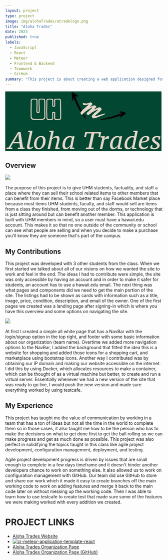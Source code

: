 ```yaml
---
layout: project
type: project
image: img/alohaTrades/atradelogo.png
title: "Aloha Trades"
date: 2023
published: true
labels:
  - JavaScript
  - React
  - Meteor
  - Frontend & Backend
  - Teamwork
  - GitHub
summary: "This project is about creating a web application designed for UHM students, factuality, and staff to sell items to other UHM members that can benefit from the items they no longer need or use, such as textbooks, electronics, drom furniture, and more."
---
```


<img src="../img/alohaTrades/atradelogo.png" width="500px">

## Overview

<img src="../img/alohaTrades/Marketplace-Page.png" width="500px">

The purpose of this project is to give UHM students, factuality, and staff a place where they can sell their school related items to other members that can benefit from their items. This is better than say Facebook Market place because most items UHM students, faculty, and staff would sell are items from a class they finished, from moving out of the dorms, or technology that is just sitting around but can benefit another member. This application is built with UHM members in mind, so a user must have a hawaii.edu account. This makes it so that no one outside of the community or school can see what people are selling and when you decide to make a purchase you'll know they are someone that's part of the campus.

## My Contributions
This project was developed with 3 other students from the class. When we first started we talked about all of our visions on how we wanted the site to work and feel in the end. The ideas I had to contribute were simple, the site was only accessible by having an account and in order to make it safer for students, an account has to use a hawaii.edu email. The next thing was what pages and components did we need to get the main portion of the site. The listings had to be shown as cards with information such as a title, image, price, condition, description, and email of the owner. One of the first pages we created was a landing page after signing-in which is where you have this overview and some options on navigating the site. 

<img src="../img/alohaTrades/Landing-Page.png" width="500px">

At first I created a simple all white page that has a NavBar with the login/signup option in the top right, and footer with some basic information about our organization (team name). Overtime we added more navigation options to the NavBar, I added the background that fitted the idea this is a website for shopping and added those icons for a shopping cart, and marketplace using bootstrap icons. Another way I contributed was by obtaining our IP domain and making our website accessible on the internet. I did this by using Docker, which allocates resources to make a container, which can be thought of as a virtual machine but better, to create and run a virtual server. Essentially whenever we had a new version of the site that was ready to go live, I would push the new version and made sure everything worked by using testcafe. 

## My Experience
This project has taught me the value of communication by working in a team that has a ton of ideas but not all the time in the world to complete them so in those cases, it also taught me how to be the person who has to make the decisions on what to get done first to get the ball rolling so we can make progress and get as much done as possible. This project was also perfect in solidifying the topics taught in this class like agile project development, configuration management, deployment, and testing.

Agile project development progress is driven by issues that are small enough to complete in a few days timeframe and it doesn't hinder another developers chance to work on something else. It also allowed us to work on configuration management with GitHub. Our team did use GitHub to store and share our work which it made it easy to create branches off the main working code to work on adding features and merge it back to the main code later on without messing up the working code. Then I was able to learn how to use testcafe to create test that made sure some of the features we were making worked with every addition we created. 

# PROJECT LINKS
* [Aloha Trades Website](https://aloha-trades.com)
* [![ci-meteor-application-template-react](https://github.com/aloha-trades/aloha-trades/workflows/aloha-trades/badge.svg)](https://github.com/aloha-trades/aloha-trades/workflows/ci.yml)
* [Aloha Trades Organization Page](https://aloha-trades.github.io)
* [Aloha Trades Organization Page (GitHub)](https://github.com/aloha-trades)

